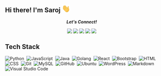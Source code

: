 <h2>Hi there! I'm Saroj <img src="https://raw.githubusercontent.com/ABSphreak/ABSphreak/master/gifs/Hi.gif" width="27"/></h2>

<p align='center'>
  <i><b>Let's Connect!</b></i>
</p>

<p align="center">
<a href="https://linkedin.com/in/saroj-wasti"><img src="https://img.shields.io/badge/-LinkedIn-black?style=for-the-badge&logo=Linkedin&logoColor=blue"/></a>
<a href="https://instagram.com/sarojwasti"><img src="https://img.shields.io/badge/-Instagram-black?style=for-the-badge&logo=Instagram&logoColor=#c634a0"/></a>
<a href="https://facebook.com/Saroz.wosti"><img src="https://img.shields.io/badge/-Facebook-black?style=for-the-badge&logo=Facebook&logoColor=blue"/></a>
<a href="https://twitter.com/Sarozwosti"><img src="https://img.shields.io/badge/-Twitter-black?style=for-the-badge&logo=X&logoColor=white"/></a>
<a href="https://leetcode.com/u/sarozwosti"><img src="https://img.shields.io/badge/-LeetCode-black?style=for-the-badge&logo=LeetCode&logoColor=#f3a248"/></a>
</p>

## Tech Stack

![Python](https://img.shields.io/badge/-Python-05122A?style=for-the-badge&logo=python)&nbsp;
![JavaScript](https://img.shields.io/badge/-JavaScript-05122A?style=for-the-badge&logo=javascript)&nbsp;
![Java](https://img.shields.io/badge/-Java-05122A?style=for-the-badge&logo=Java&logoColor=FFA518)&nbsp;
![Golang](https://img.shields.io/badge/-Golang-05122A?style=for-the-badge&logo=Go&logoColor=A8B9CC)&nbsp;
![React](https://img.shields.io/badge/-React-05122A?style=for-the-badge&logo=react)&nbsp;
![Bootstrap](https://img.shields.io/badge/-Bootstrap-05122A?style=for-the-badge&logo=bootstrap&logoColor=563D7C)&nbsp;
![HTML](https://img.shields.io/badge/-HTML-05122A?style=for-the-badge&logo=HTML5)&nbsp;
![CSS](https://img.shields.io/badge/-CSS-05122A?style=for-the-badge&logo=CSS3&logoColor=1572B6)&nbsp;
![Git](https://img.shields.io/badge/-Git-05122A?style=for-the-badge&logo=git)&nbsp;
![MySQL](https://img.shields.io/badge/-MySQL-05122A?style=for-the-badge&logo=mysql)&nbsp;
![GitHub](https://img.shields.io/badge/-GitHub-05122A?style=for-the-badge&logo=github)&nbsp;
![Ubuntu](https://img.shields.io/badge/-Ubuntu-05122A?style=for-the-badge&logo=ubuntu)&nbsp;
![WordPress](https://img.shields.io/badge/-Wordpress-05122A?style=for-the-badge&logo=wordpress)&nbsp;
![Markdown](https://img.shields.io/badge/-Markdown-05122A?style=for-the-badge&logo=markdown)&nbsp;
![Visual Studio Code](https://img.shields.io/badge/-Visual%20Studio%20Code-05122A?style=for-the-badge&logo=visual-studio-code&logoColor=007ACC)&nbsp;

